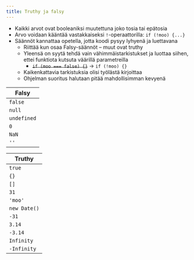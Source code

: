 ```yaml
---
title: Truthy ja falsy
---
```


* Kaikki arvot ovat booleaniksi muutettuna joko tosia tai epätosia
* Arvo voidaan kääntää vastakkaiseksi `!`-operaattorilla: `if (!moo) {...}`
* Säännöt kannattaa opetella, jotta koodi pysyy lyhyenä ja luettavana
  * Riittää kun osaa Falsy-säännöt – muut ovat truthy
  * Yleensä on syytä tehdä vain vähimmäistarkistukset ja luottaa siihen, ettei funktiota kutsuta väärillä parametreilla
    * ~~`if (moo === false) {}`~~ → `if (!moo) {}`
  * Kaikenkattavia tarkistuksia olisi työlästä kirjoittaa
  * Ohjelman suoritus halutaan pitää mahdollisimman kevyenä

| Falsy       |
| ----------- |
| `false`     |
| `null`      |
| `undefined` |
| `0`         |
| `NaN`       |
| `''`        |

| Truthy       |
| ------------ |
| `true`       |
| `{}`         |
| `[]`         |
| `31`         |
| `'moo'`      |
| `new Date()` |
| `-31`        |
| `3.14`       |
| `-3.14`      |
| `Infinity`   |
| `-Infinity`  |
